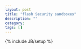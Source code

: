 ```yaml
---
layout: post
title: "flash Security sandboxes"
description: ""
category: 
tags: []
---
```

{% include JB/setup %}
